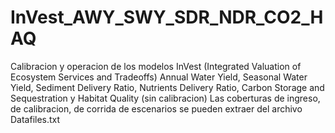# InVest_AWY_SWY_SDR_NDR_CO2_HAQ
Calibracion y operacion de los modelos InVest (Integrated Valuation of Ecosystem Services and Tradeoffs) Annual Water Yield, Seasonal Water Yield, Sediment Delivery Ratio, Nutrients Delivery Ratio, Carbon Storage and Sequestration y Habitat Quality (sin calibracion)
Las coberturas de ingreso, de calibracion, de corrida de escenarios se pueden extraer del archivo Datafiles.txt
